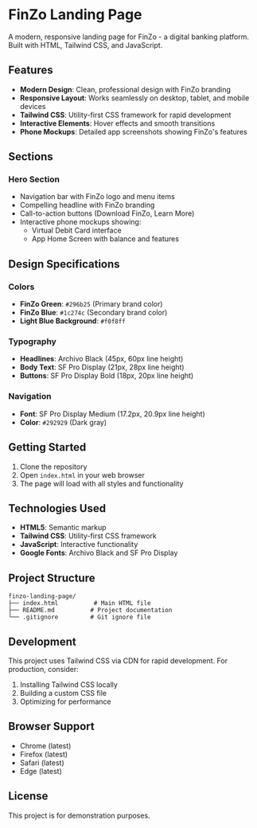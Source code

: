 # FinZo Landing Page

A modern, responsive landing page for FinZo - a digital banking platform. Built with HTML, Tailwind CSS, and JavaScript.

## Features

- **Modern Design**: Clean, professional design with FinZo branding
- **Responsive Layout**: Works seamlessly on desktop, tablet, and mobile devices
- **Tailwind CSS**: Utility-first CSS framework for rapid development
- **Interactive Elements**: Hover effects and smooth transitions
- **Phone Mockups**: Detailed app screenshots showing FinZo's features

## Sections

### Hero Section
- Navigation bar with FinZo logo and menu items
- Compelling headline with FinZo branding
- Call-to-action buttons (Download FinZo, Learn More)
- Interactive phone mockups showing:
  - Virtual Debit Card interface
  - App Home Screen with balance and features

## Design Specifications

### Colors
- **FinZo Green**: `#296b25` (Primary brand color)
- **FinZo Blue**: `#1c274c` (Secondary brand color)
- **Light Blue Background**: `#f0f8ff`

### Typography
- **Headlines**: Archivo Black (45px, 60px line height)
- **Body Text**: SF Pro Display (21px, 28px line height)
- **Buttons**: SF Pro Display Bold (18px, 20px line height)

### Navigation
- **Font**: SF Pro Display Medium (17.2px, 20.9px line height)
- **Color**: `#292929` (Dark gray)

## Getting Started

1. Clone the repository
2. Open `index.html` in your web browser
3. The page will load with all styles and functionality

## Technologies Used

- **HTML5**: Semantic markup
- **Tailwind CSS**: Utility-first CSS framework
- **JavaScript**: Interactive functionality
- **Google Fonts**: Archivo Black and SF Pro Display

## Project Structure

```
finzo-landing-page/
├── index.html          # Main HTML file
├── README.md          # Project documentation
└── .gitignore         # Git ignore file
```

## Development

This project uses Tailwind CSS via CDN for rapid development. For production, consider:

1. Installing Tailwind CSS locally
2. Building a custom CSS file
3. Optimizing for performance

## Browser Support

- Chrome (latest)
- Firefox (latest)
- Safari (latest)
- Edge (latest)

## License

This project is for demonstration purposes. 